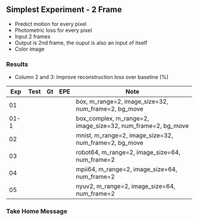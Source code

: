 ## Simplest Experiment - 2 Frame

- Predict motion for every pixel
- Photometric loss for every pixel
- Input 2 frames
- Output is 2nd frame, the ouput is also an input of itself
- Color image

### Results

- Column 2 and 3: Improve reconstruction loss over baseline (%) 

| Exp  | Test | Gt   | EPE  | Note |
| ---- | ---- | ---- | ---- | ---- | 
| 01 |  |  |  | box, m_range=2, image_size=32, num_frame=2, bg_move |
| 01-1 |  |  |  | box_complex, m_range=2, image_size=32, num_frame=2, bg_move |
| 02 |  |  |  | mnist, m_range=2, image_size=32, num_frame=2, bg_move |
| 03 |  |  |  | robot64, m_range=2, image_size=64, num_frame=2 |
| 04 |  |  |  | mpii64, m_range=2, image_size=64, num_frame=2 |
| 05 |  |  |  | nyuv2, m_range=2, image_size=64, num_frame=2 |

### Take Home Message

